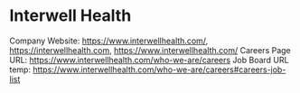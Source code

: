 # Interwell Health

Company Website: https://www.interwellhealth.com/, https://interwellhealth.com, https://www.interwellhealth.com/
Careers Page URL: https://www.interwellhealth.com/who-we-are/careers
Job Board URL temp: https://www.interwellhealth.com/who-we-are/careers#careers-job-list